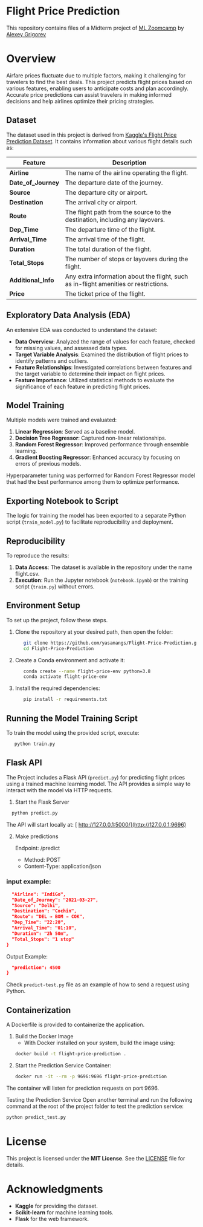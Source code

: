 # Flight Price Prediction
This repository contains files of a Midterm project of [ML Zoomcamp](https://github.com/DataTalksClub/machine-learning-zoomcamp) by [Alexey Grigorev](https://github.com/alexeygrigorev)

# Overview

Airfare prices fluctuate due to multiple factors, making it challenging for travelers to find the best deals. This project predicts flight prices based on various features, enabling users to anticipate costs and plan accordingly. Accurate price predictions can assist travelers in making informed decisions and help airlines optimize their pricing strategies.

## Dataset

The dataset used in this project is derived from [Kaggle's Flight Price Prediction Dataset](https://www.kaggle.com/code/azizashfak/flight-price-prediction-accuracy-98-61). It contains information about various flight details such as:

| Feature            | Description                                                                                  |
|--------------------|----------------------------------------------------------------------------------------------|
| **Airline**        | The name of the airline operating the flight.                                                |
| **Date_of_Journey**| The departure date of the journey.                                                           |
| **Source**         | The departure city or airport.                                                               |
| **Destination**    | The arrival city or airport.                                                                 |
| **Route**          | The flight path from the source to the destination, including any layovers.                  |
| **Dep_Time**       | The departure time of the flight.                                                            |
| **Arrival_Time**   | The arrival time of the flight.                                                              |
| **Duration**       | The total duration of the flight.                                                            |
| **Total_Stops**    | The number of stops or layovers during the flight.                                           |
| **Additional_Info**| Any extra information about the flight, such as in-flight amenities or restrictions.         |
| **Price**          | The ticket price of the flight.                                                              |


## Exploratory Data Analysis (EDA)

An extensive EDA was conducted to understand the dataset:

- **Data Overview**: Analyzed the range of values for each feature, checked for missing values, and assessed data types.
- **Target Variable Analysis**: Examined the distribution of flight prices to identify patterns and outliers.
- **Feature Relationships**: Investigated correlations between features and the target variable to determine their impact on flight prices.
- **Feature Importance**: Utilized statistical methods to evaluate the significance of each feature in predicting flight prices.

## Model Training

Multiple models were trained and evaluated:

1. **Linear Regression**: Served as a baseline model.
2. **Decision Tree Regressor**: Captured non-linear relationships.
3. **Random Forest Regressor**: Improved performance through ensemble learning.
4. **Gradient Boosting Regressor**: Enhanced accuracy by focusing on errors of previous models.

Hyperparameter tuning was performed for Random Forest Regressor model that had the best performance among them to optimize performance.

## Exporting Notebook to Script

The logic for training the model has been exported to a separate Python script (`train_model.py`) to facilitate reproducibility and deployment.

## Reproducibility

To reproduce the results:

1. **Data Access**: The dataset is available in the repository under the name flight.csv.
2. **Execution**: Run the Jupyter notebook (`notebook.ipynb`) or the training script (`train.py`) without errors.

## Environment Setup

To set up the project, follow these steps.

1. Clone the repository at your desired path, then open the folder:
   ```bash
      git clone https://github.com/yasamangs/Flight-Price-Prediction.git
      cd Flight-Price-Prediction
   ```
2. Create a Conda environment and activate it:
   ```bash
      conda create --name flight-price-env python=3.8
      conda activate flight-price-env
   ```
3. Install the required dependencies:
   ```bash
      pip install -r requirements.txt
   ```

## Running the Model Training Script
To train the model using the provided script, execute:
   ```bash
      python train.py
   ```

## Flask API

The Project includes a Flask API (`predict.py`) for predicting flight prices using a trained machine learning model. The API provides a simple way to interact with the model via HTTP requests.

1. Start the Flask Server

 ```bash
   python predict.py
```
The API will start locally at: [ http://127.0.0.1:5000/](http://127.0.0.1:9696)

2. Make predictions

   Endpoint: /predict

   - Method: POST
   - Content-Type: application/json

### input example: 

```json {
  "Airline": "IndiGo",
  "Date_of_Journey": "2021-03-27",
  "Source": "Delhi",
  "Destination": "Cochin",
  "Route": "DEL → BOM → COK",
  "Dep_Time": "22:20",
  "Arrival_Time": "01:10",
  "Duration": "2h 50m",
  "Total_Stops": "1 stop"
}
```

Output Example:
```json {
  "prediction": 4500
}
```

Check `predict-test.py` file as an example of how to send a request using Python.


## Containerization

A Dockerfile is provided to containerize the application.

1. Build the Docker Image
   - With Docker installed on your system, build the image using:
   ```bash
   docker build -t flight-price-prediction .
   ```
2. Start the Prediction Service Container: 
   ```bash
   docker run -it --rm -p 9696:9696 flight-price-prediction
   ```
The container will listen for prediction requests on port 9696.

Testing the Prediction Service
Open another terminal and run the following command at the root of the project folder to test the prediction service:
   ```bash
   python predict_test.py
   ```

# License
This project is licensed under the **MIT License**. See the [LICENSE](LICENSE) file for details.

# Acknowledgments
- **Kaggle** for providing the dataset.  
- **Scikit-learn** for machine learning tools.  
- **Flask** for the web framework.    
